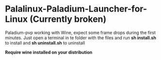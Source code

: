 # Palalinux-Paladium-Launcher-for-Linux (Currently broken)
Paladium-pvp working with Wine, expect some frame drops during the first minutes.
Just open a terminal in te folder with the files and run **sh install.sh** to install and **sh uninstall.sh** to uninstall

**Require wine installed on your distribution**
